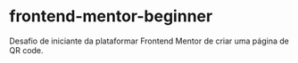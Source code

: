 # frontend-mentor-beginner
Desafio de iniciante da plataformar Frontend Mentor de criar uma página de QR code.
